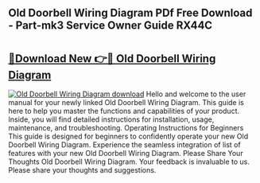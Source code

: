 ## Old Doorbell Wiring Diagram PDf Free Download - Part-mk3 Service Owner Guide RX44C

# <h2><a href="http://dfiuyj.blite.top/?on=Old+Doorbell+Wiring+Diagram">🔗Download New 👉🔴 Old Doorbell Wiring Diagram</a></h2>

[![Old Doorbell Wiring Diagram download](https://i.imgur.com/lujVjoI.png)](http://dfiuyj.blite.top/?on=Old+Doorbell+Wiring+Diagram)
Hello and welcome to the user manual for your newly linked Old Doorbell Wiring Diagram. This guide is here to help you master the functions and capabilities of your product. Inside, you will find detailed instructions for installation, usage, maintenance, and troubleshooting. Operating Instructions for Beginners This guide is designed for beginners to confidently operate your new Old Doorbell Wiring Diagram. Experience the seamless integration of list of features with your new Old Doorbell Wiring Diagram. Please Share Your Thoughts Old Doorbell Wiring Diagram. Your feedback is invaluable to us. Please share your thoughts and suggestions.
